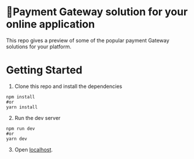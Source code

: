 # 🚀Payment Gateway solution for your online application

This repo gives a preview of some of the popular payment Gateway solutions for your platform.

# Getting Started

1. Clone this repo and install the dependencies

```
npm install
#or
yarn install
```

2. Run the dev server

```
npm run dev
#or
yarn dev
```

3. Open [localhost](http://localhost:3000).
